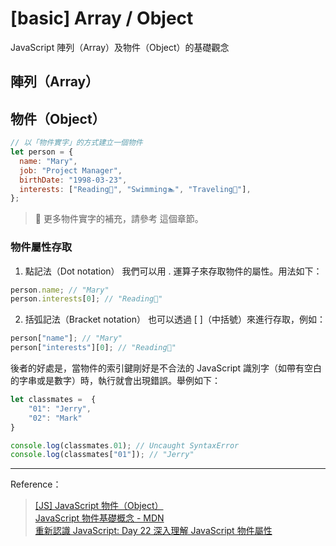 # [basic] Array / Object

<span class="subtitle">JavaScript 陣列（Array）及物件（Object）的基礎觀念</span>

## 陣列（Array）

## 物件（Object）

```javascript
// 以「物件實字」的方式建立一個物件
let person = {
  name: "Mary",
  job: "Project Manager",
  birthDate: "1998-03-23",
  interests: ["Reading📖", "Swimming🏊", "Traveling🚗"],
};
```

> 🔗 更多物件實字的補充，請參考 這個章節。 <br>

### 物件屬性存取

1. 點記法（Dot notation）
   我們可以用 . 運算子來存取物件的屬性。用法如下：

```javascript
person.name; // "Mary"
person.interests[0]; // "Reading📖"
```

2. 括弧記法（Bracket notation）
   也可以透過 [ ]（中括號）來進行存取，例如：

```javascript
person["name"]; // "Mary"
person["interests"][0]; // "Reading📖"
```

後者的好處是，當物件的索引鍵剛好是不合法的 JavaScript 識別字（如帶有空白的字串或是數字）時，執行就會出現錯誤。舉例如下：

```javascript
let classmates =  {
    "01": "Jerry",
    "02": "Mark"
}

console.log(classmates.01); // Uncaught SyntaxError
console.log(classmates["01"]); // "Jerry"
```

---

Reference：

> [[JS] JavaScript 物件（Object）](https://pjchender.dev/javascript/js-object/#%E8%A4%87%E8%A3%BD%E7%89%A9%E4%BB%B6) <br> [JavaScript 物件基礎概念 - MDN](https://developer.mozilla.org/zh-TW/docs/Learn/JavaScript/Objects/Basics) <br> [重新認識 JavaScript: Day 22 深入理解 JavaScript 物件屬性](https://ithelp.ithome.com.tw/articles/10193747)
